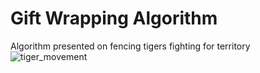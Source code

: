 # Gift Wrapping Algorithm
Algorithm presented on fencing tigers fighting for territory
![tiger_movement](https://github.com/user-attachments/assets/062c9b99-84ad-4bb5-95fc-4f8bdd0531f9)
